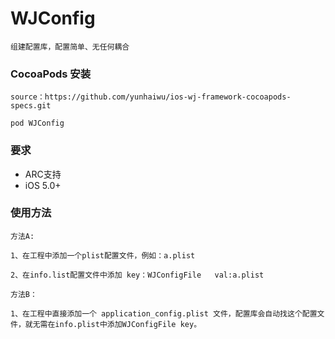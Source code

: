 # WJConfig

    组建配置库，配置简单、无任何耦合

### CocoaPods 安装

    source：https://github.com/yunhaiwu/ios-wj-framework-cocoapods-specs.git

    pod WJConfig

### 要求
* ARC支持
* iOS 5.0+

### 使用方法
```
方法A:

1、在工程中添加一个plist配置文件，例如：a.plist

2、在info.list配置文件中添加 key：WJConfigFile   val:a.plist

```

```
方法B：

1、在工程中直接添加一个 application_config.plist 文件，配置库会自动找这个配置文件，就无需在info.plist中添加WJConfigFile key。

```




